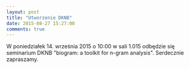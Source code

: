 ```yaml
---
layout: post
title: "Utworzenie DKNB"
date: 2015-08-27 15:27:00
comments: true
---
```


W poniedziałek 14. września 2015 o 10:00 w sali 1.015 odbędzie się seminarium DKNB "biogram: a toolkit for n-gram analysis". Serdecznie zapraszamy.
